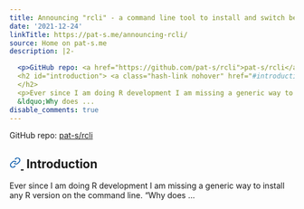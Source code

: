 ```yaml
---
title: Announcing "rcli" - a command line tool to install and switch between R versions
date: '2021-12-24'
linkTitle: https://pat-s.me/announcing-rcli/
source: Home on pat-s.me
description: |2-

  <p>GitHub repo: <a href="https://github.com/pat-s/rcli">pat-s/rcli</a></p>
  <h2 id="introduction"> <a class="hash-link nohover" href="#introduction"> <svg width="20" height="20" viewBox="0 0 24 24" fill="none" stroke="#0255a8" stroke-width="2" > <title>Link to this section</title> <path d="M10 13a5 5 0 0 0 7.54.54l3-3a5 5 0 0 0-7.07-7.07l-1.72 1.71"></path> <path d="M14 11a5 5 0 0 0-7.54-.54l-3 3a5 5 0 0 0 7.07 7.07l1.71-1.71"></path> </svg> </a>&nbsp;Introduction
  </h2>
  <p>Ever since I am doing R development I am missing a generic way to install any R version on the command line.
  &ldquo;Why does ...
disable_comments: true
---
```


<p>GitHub repo: <a href="https://github.com/pat-s/rcli">pat-s/rcli</a></p>
<h2 id="introduction"> <a class="hash-link nohover" href="#introduction"> <svg width="20" height="20" viewBox="0 0 24 24" fill="none" stroke="#0255a8" stroke-width="2" > <title>Link to this section</title> <path d="M10 13a5 5 0 0 0 7.54.54l3-3a5 5 0 0 0-7.07-7.07l-1.72 1.71"></path> <path d="M14 11a5 5 0 0 0-7.54-.54l-3 3a5 5 0 0 0 7.07 7.07l1.71-1.71"></path> </svg> </a>&nbsp;Introduction
</h2>
<p>Ever since I am doing R development I am missing a generic way to install any R version on the command line.
&ldquo;Why does ...